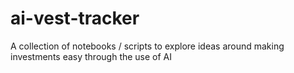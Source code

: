# ai-vest-tracker
A collection of notebooks / scripts to explore ideas around making investments easy through the use of AI
